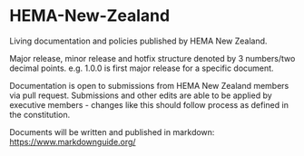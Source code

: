 # HEMA-New-Zealand
Living documentation and policies published by HEMA New Zealand.

Major release, minor release and hotfix structure denoted by 3 numbers/two decimal points.
e.g. 1.0.0 is first major release for a specific document.

Documentation is open to submissions from HEMA New Zealand members via pull request.
Submissions and other edits are able to be applied by executive members - changes like this should follow process as defined in the constitution.

Documents will be written and published in markdown: https://www.markdownguide.org/
